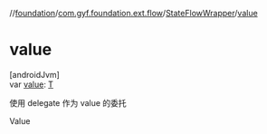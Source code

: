 //[foundation](../../../index.md)/[com.gyf.foundation.ext.flow](../index.md)/[StateFlowWrapper](index.md)/[value](value.md)

# value

[androidJvm]\
var [value](value.md): [T](index.md)

使用 delegate 作为 value 的委托

Value